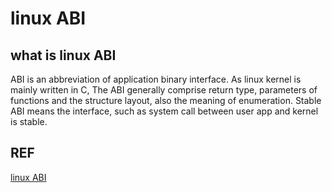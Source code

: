 # linux ABI

## what is linux ABI
ABI is an abbreviation of application binary interface.
As linux kernel is mainly written in C, The ABI generally comprise return type, parameters of functions and the structure layout, also the meaning of enumeration.
Stable ABI means the interface, such as system call between user app and kernel is stable.

## REF
[linux ABI](https://opensource.com/article/22/12/linux-abi)